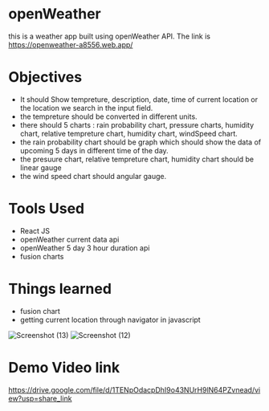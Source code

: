 # openWeather
this is a weather app built using openWeather API. The link is https://openweather-a8556.web.app/

# Objectives
- It should Show tempreture, description, date, time of current location or the location we search in the input field.
- the tempreture should be converted in different units.
- there should 5 charts : rain probability chart, pressure charts, humidity chart, relative tempreture chart, humidity chart, windSpeed chart.
- the rain probability chart should be graph which should show the data of upcoming 5 days in different time of the day.
- the presuure chart, relative tempreture chart, humidity chart should be linear gauge
- the wind speed chart should angular gauge.

# Tools Used
- React JS
- openWeather current data api
- openWeather 5 day 3 hour duration api
- fusion charts

# Things learned
- fusion chart
- getting current location through navigator in javascript



![Screenshot (13)](https://user-images.githubusercontent.com/113674345/214201800-bc03ecc2-ecea-48cc-ab5e-26a08cfbc058.png)
![Screenshot (12)](https://user-images.githubusercontent.com/113674345/214201809-4f245099-b920-47bd-a10a-d7426c0a2c31.png)

# Demo Video link
https://drive.google.com/file/d/1TENpOdacpDhI9o43NUrH9lN64PZvnead/view?usp=share_link
